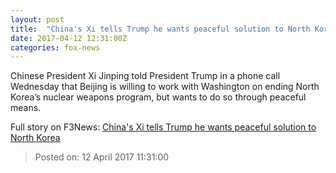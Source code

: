```yaml
---
layout: post
title:  "China's Xi tells Trump he wants peaceful solution to North Korea"
date: 2017-04-12 12:31:00Z
categories: fox-news
---
```


Chinese President Xi Jinping told President Trump in a phone call Wednesday that Beijing is willing to work with Washington on ending North Korea’s nuclear weapons program, but wants to do so through peaceful means.


Full story on F3News: [China's Xi tells Trump he wants peaceful solution to North Korea](http://www.f3nws.com/n/qRPu3D)

> Posted on: 12 April 2017 11:31:00

